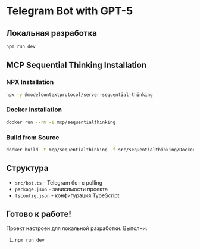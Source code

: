 # Telegram Bot with GPT-5

## Локальная разработка

```bash
npm run dev
```

## MCP Sequential Thinking Installation

### NPX Installation
```bash
npx -y @modelcontextprotocol/server-sequential-thinking
```

### Docker Installation
```bash
docker run --rm -i mcp/sequentialthinking
```

### Build from Source
```bash
docker build -t mcp/sequentialthinking -f src/sequentialthinking/Dockerfile .
```

## Структура

- `src/bot.ts` - Telegram бот с polling
- `package.json` - зависимости проекта
- `tsconfig.json` - конфигурация TypeScript

## Готово к работе!

Проект настроен для локальной разработки. Выполни:
1. `npm run dev`
